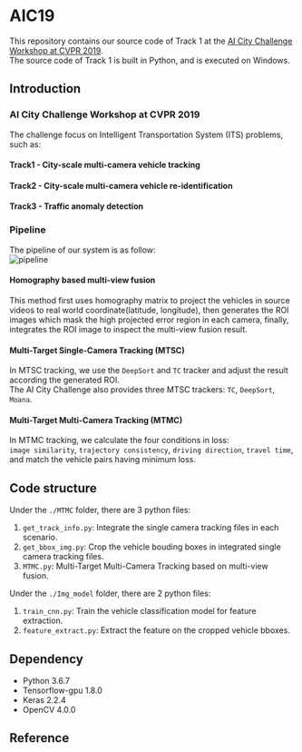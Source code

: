 # AIC19

This repository contains our source code of Track 1 at the [AI City Challenge Workshop at CVPR 2019](https://www.aicitychallenge.org/).   
The source code of Track 1 is built in Python, and is executed on Windows.

## Introduction

### AI City Challenge Workshop at CVPR 2019 
The challenge focus on Intelligent Transportation System (ITS) problems, such as:

#### Track1 - City-scale multi-camera vehicle tracking
#### Track2 - City-scale multi-camera vehicle re-identification
#### Track3 - Traffic anomaly detection 

### Pipeline
The pipeline of our system is as follow:  
![pipeline](https://github.com/yrims/AIC19/blob/master/Images/pipeline.png)

#### Homography based multi-view fusion
This method first uses homography matrix to project the vehicles in source videos to real world coordinate(latitude, longitude), then generates the ROI images which mask the high projected error region in each camera, finally, integrates the ROI image to inspect the multi-view fusion result.    
#### Multi-Target Single-Camera Tracking (MTSC)    
In MTSC tracking, we use the `DeepSort` and `TC` tracker and adjust the result according the generated ROI.    
The AI City Challenge also provides three MTSC trackers: `TC`, `DeepSort`, `Moana`.    

#### Multi-Target Multi-Camera Tracking (MTMC)
In MTMC tracking, we calculate the four conditions in loss:    
`image similarity`, `trajectory consistency`, `driving direction`, `travel time`,
and match the vehicle pairs having minimum loss.

## Code structure
Under the `./MTMC` folder, there are 3 python files:       
1. `get_track_info.py`: Integrate the single camera tracking files in each scenario.    
2. `get_bbox_img.py`: Crop the vehicle bouding boxes in integrated single camera tracking files.  
3. `MTMC.py`: Multi-Target Multi-Camera Tracking based on multi-view fusion.  

Under the `./Img_model` folder, there are 2 python files:
1. `train_cnn.py`: Train the vehicle classification model for feature extraction.    
2. `feature_extract.py`: Extract the feature on the cropped vehicle bboxes.  


## Dependency
- Python 3.6.7
- Tensorflow-gpu 1.8.0
- Keras 2.2.4
- OpenCV 4.0.0

## Reference
